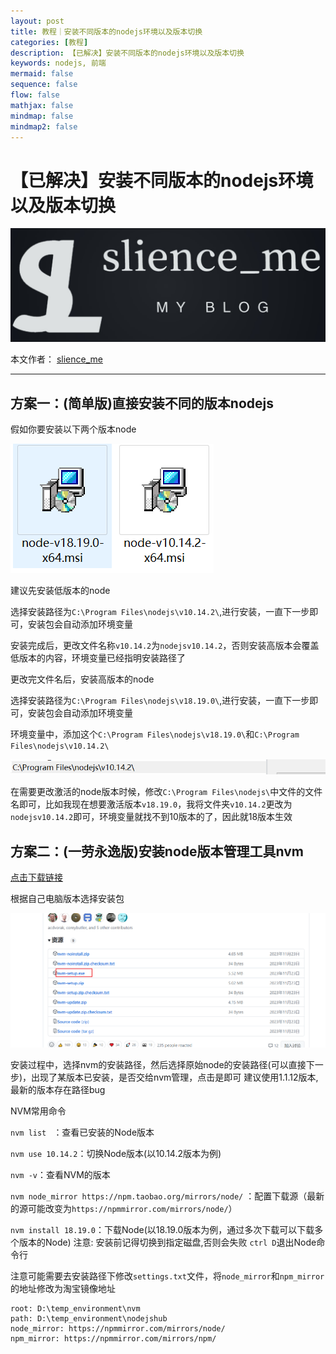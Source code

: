 ```yaml
---
layout: post
title: 教程｜安装不同版本的nodejs环境以及版本切换
categories: [教程]
description: 【已解决】安装不同版本的nodejs环境以及版本切换
keywords: nodejs, 前端
mermaid: false
sequence: false
flow: false
mathjax: false
mindmap: false
mindmap2: false
---
```


# 【已解决】安装不同版本的nodejs环境以及版本切换

![img](https://raw.githubusercontent.com/slience-me/picGo/master/images/logo_slienceme3.jpeg)

本文作者： [slience_me](https://slienceme.cn/)

---



## 方案一：(简单版)直接安装不同的版本nodejs

假如你要安装以下两个版本node

![image-20240202105908677](https://raw.githubusercontent.com/slience-me/picGo/master/images/image-20240202105908677.png)

建议先安装低版本的node

选择安装路径为`C:\Program Files\nodejs\v10.14.2\`,进行安装，一直下一步即可，安装包会自动添加环境变量

安装完成后，更改文件名称`v10.14.2`为`nodejsv10.14.2`，否则安装高版本会覆盖低版本的内容，环境变量已经指明安装路径了

更改完文件名后，安装高版本的node

选择安装路径为`C:\Program Files\nodejs\v18.19.0\`,进行安装，一直下一步即可，安装包会自动添加环境变量

环境变量中，添加这个`C:\Program Files\nodejs\v18.19.0\`和`C:\Program Files\nodejs\v10.14.2\`

![image-20240202110534144](https://raw.githubusercontent.com/slience-me/picGo/master/images/image-20240202110534144.png)

在需要更改激活的node版本时候，修改`C:\Program Files\nodejs\`中文件的文件名即可，比如我现在想要激活版本`v18.19.0`，我将文件夹`v10.14.2`更改为`nodejsv10.14.2`即可，环境变量就找不到10版本的了，因此就18版本生效

## 方案二：(一劳永逸版)安装node版本管理工具nvm

[点击下载链接](https://github.com/coreybutler/nvm-windows/releases)

根据自己电脑版本选择安装包

![image-20240202111041463](https://raw.githubusercontent.com/slience-me/picGo/master/images/image-20240202111041463.png)



安装过程中，选择nvm的安装路径，然后选择原始node的安装路径(可以直接下一步)，出现了某版本已安装，是否交给nvm管理，点击是即可
建议使用1.1.12版本, 最新的版本存在路径bug

NVM常用命令

`nvm list ` ：查看已安装的Node版本

`nvm use 10.14.2`：切换Node版本(以10.14.2版本为例)

`nvm -v`：查看NVM的版本

`nvm node_mirror https://npm.taobao.org/mirrors/node/` ：配置下载源（最新的源可能改变为`https://npmmirror.com/mirrors/node/`）

`nvm install 18.19.0`：下载Node(以18.19.0版本为例，通过多次下载可以下载多个版本的Node) 注意: 安装前记得切换到指定磁盘,否则会失败
`ctrl D`退出Node命令行

注意可能需要去安装路径下修改`settings.txt`文件，将`node_mirror`和`npm_mirror`的地址修改为淘宝镜像地址
```
root: D:\temp_environment\nvm
path: D:\temp_environment\nodejshub
node_mirror: https://npmmirror.com/mirrors/node/
npm_mirror: https://npmmirror.com/mirrors/npm/
```


